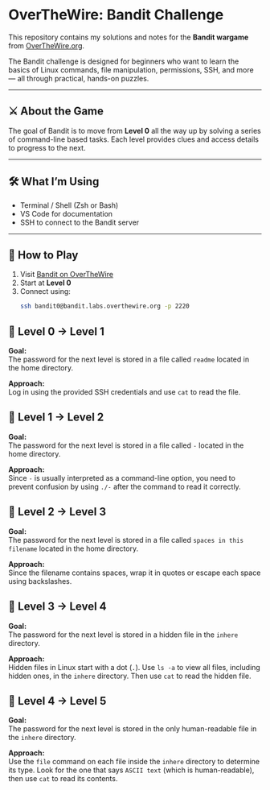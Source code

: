 # OverTheWire: Bandit Challenge

This repository contains my solutions and notes for the **Bandit wargame** from [OverTheWire.org](https://overthewire.org/wargames/bandit/).

The Bandit challenge is designed for beginners who want to learn the basics of Linux commands, file manipulation, permissions, SSH, and more — all through practical, hands-on puzzles.

---

## ⚔️ About the Game

The goal of Bandit is to move from **Level 0** all the way up by solving a series of command-line based tasks. Each level provides clues and access details to progress to the next.

---

## 🛠️ What I’m Using

- Terminal / Shell (Zsh or Bash)
- VS Code for documentation
- SSH to connect to the Bandit server

---


## 🧠 How to Play

1. Visit [Bandit on OverTheWire](https://overthewire.org/wargames/bandit/)
2. Start at **Level 0**
3. Connect using:
   ```bash
   ssh bandit0@bandit.labs.overthewire.org -p 2220

## 🔐 Level 0 → Level 1

**Goal:**  
The password for the next level is stored in a file called `readme` located in the home directory.

**Approach:**  
Log in using the provided SSH credentials and use `cat` to read the file.

## 🔐 Level 1 → Level 2

**Goal:**  
The password for the next level is stored in a file called `-` located in the home directory.

**Approach:**  
Since `-` is usually interpreted as a command-line option, you need to prevent confusion by using  `./-` after the command to read it correctly.


## 🔐 Level 2 → Level 3

**Goal:**  
The password for the next level is stored in a file called `spaces in this filename` located in the home directory.

**Approach:**  
Since the filename contains spaces, wrap it in quotes or escape each space using backslashes.

## 🔐 Level 3 → Level 4

**Goal:**  
The password for the next level is stored in a hidden file in the `inhere` directory.

**Approach:**  
Hidden files in Linux start with a dot (`.`). Use `ls -a` to view all files, including hidden ones, in the `inhere` directory. Then use `cat` to read the hidden file.

## 🔐 Level 4 → Level 5

**Goal:**  
The password for the next level is stored in the only human-readable file in the `inhere` directory.

**Approach:**  
Use the `file` command on each file inside the `inhere` directory to determine its type. Look for the one that says `ASCII text` (which is human-readable), then use `cat` to read its contents.

